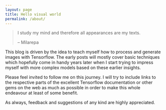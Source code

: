 ```yaml
---
layout: page
title: Hello visual world
permalink: /about/
---
```


> I study my mind and therefore all appearances are my texts. 
>
> – Milarepa

This blog is driven by the idea to teach myself how to process and generate images with Tensorflow. The early posts will mostly cover basic techniques which hopefully come in handy years later when I start trying to impress myself with more complex models based on these earlier insights. 

Please feel invited to follow me on this journey. I will try to include links to the respective parts of the excellent Tensorflow documentation or other gems on the web as much as possible in order to make this whole endeavour at least of some benefit. 

As always, feedback and suggestions of any kind are highly appreciated.  
